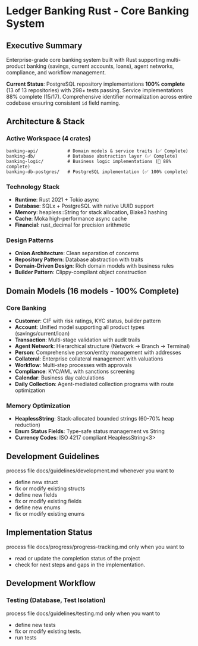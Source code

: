 # Ledger Banking Rust - Core Banking System

## Executive Summary

Enterprise-grade core banking system built with Rust supporting multi-product banking (savings, current accounts, loans), agent networks, compliance, and workflow management.

**Current Status**: PostgreSQL repository implementations **100% complete** (13 of 13 repositories) with 298+ tests passing. Service implementations 88% complete (15/17). Comprehensive identifier normalization across entire codebase ensuring consistent `id` field naming.

## Architecture & Stack

### Active Workspace (4 crates)
```
banking-api/           # Domain models & service traits (✅ Complete)
banking-db/            # Database abstraction layer (✅ Complete)  
banking-logic/         # Business logic implementations (🚧 88% complete)
banking-db-postgres/   # PostgreSQL implementation (✅ 100% complete)
```

### Technology Stack
- **Runtime**: Rust 2021 + Tokio async
- **Database**: SQLx + PostgreSQL with native UUID support
- **Memory**: heapless::String for stack allocation, Blake3 hashing
- **Cache**: Moka high-performance async cache
- **Financial**: rust_decimal for precision arithmetic

### Design Patterns
- **Onion Architecture**: Clean separation of concerns
- **Repository Pattern**: Database abstraction with traits
- **Domain-Driven Design**: Rich domain models with business rules
- **Builder Pattern**: Clippy-compliant object construction

## Domain Models (16 models - 100% Complete)

### Core Banking
- **Customer**: CIF with risk ratings, KYC status, builder pattern
- **Account**: Unified model supporting all product types (savings/current/loan)
- **Transaction**: Multi-stage validation with audit trails
- **Agent Network**: Hierarchical structure (Network → Branch → Terminal)
- **Person**: Comprehensive person/entity management with addresses
- **Collateral**: Enterprise collateral management with valuations
- **Workflow**: Multi-step processes with approvals
- **Compliance**: KYC/AML with sanctions screening
- **Calendar**: Business day calculations
- **Daily Collection**: Agent-mediated collection programs with route optimization

### Memory Optimization
- **HeaplessString<N>**: Stack-allocated bounded strings (60-70% heap reduction)
- **Enum Status Fields**: Type-safe status management vs String
- **Currency Codes**: ISO 4217 compliant HeaplessString<3>

## Development Guidelines

process file docs/guidelines/development.md whenever you want to 
- define new struct
- fix or modify existing structs 
- define new fields 
- fix or modify existing fields
- define new enums
- fix or modify existing enums

## Implementation Status

process file docs/progress/progress-tracking.md only when you want to 
- read or update the completion status of the project
- check for next steps and gaps in the implementation.

## Development Workflow

### Testing (Database, Test Isolation)

process file docs/guidelines/testing.md only when you want to 
- define new tests
- fix or modify existing tests.
- run tests


